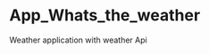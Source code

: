 # App_Whats_the_weather
Weather application with weather  Api   








































  
















